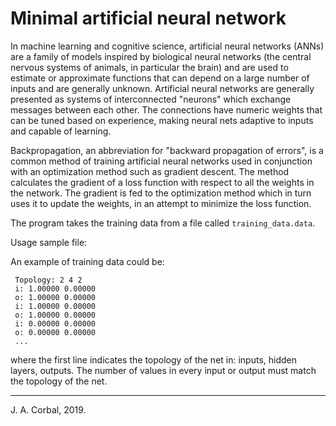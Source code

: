 # Minimal artificial neural network

In machine learning and cognitive science, artificial neural networks
(ANNs) are a family of models inspired by biological neural networks
(the central nervous systems of animals, in particular the brain) and
are used to estimate or approximate functions that can depend on a large
number of inputs and are generally unknown. Artificial neural networks
are generally presented as systems of interconnected "neurons" which
exchange messages between each other. The connections have numeric
weights that can be tuned based on experience, making neural nets
adaptive to inputs and capable of learning.

Backpropagation, an abbreviation for "backward propagation of errors",
is a common method of training artificial neural networks used in
conjunction with an optimization method such as gradient descent. The
method calculates the gradient of a loss function with respect to all
the weights in the network. The gradient is fed to the optimization
method which in turn uses it to update the weights, in an attempt to
minimize the loss function.

The program takes the training data from a file called
`training_data.data`.

Usage sample file:

An example of training data could be:

     Topology: 2 4 2
     i: 1.00000 0.00000
     o: 1.00000 0.00000
     i: 1.00000 0.00000
     o: 1.00000 0.00000
     i: 0.00000 0.00000
     o: 0.00000 0.00000
     ...

where the first line indicates the topology of the net in: inputs,
hidden layers, outputs.  The number of values in every input or output
must match the topology of the net.

---

J. A. Corbal, 2019.

